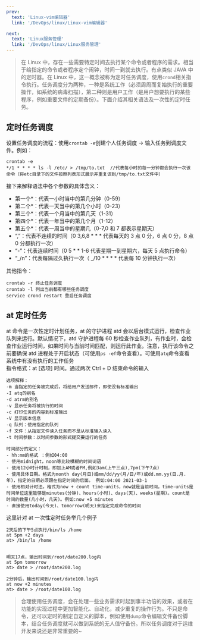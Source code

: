 ```yaml
---
prev:
  text: 'Linux-vim编辑器'
  link: '/DevOps/linux/Linux-vim编辑器'

next:
  text: 'Linux服务管理'
  link: '/DevOps/linux/Linux服务管理'
---
```


> 在 Linux 中，存在一些需要特定时间去执行某个命令或者程序的需求。相当于给指定的命令或者程序定个闹钟，时间一到就去执行。有点类似 JAVA 中的定时器。在 Linux 中，这一概念被称为定时任务调度，使用`crond`相关指令执行。任务调度分为两种，一种是系统工作（必须周周而复始执行的重要操作，如系统的病毒扫描），第二种则是用户工作（是用户想要执行的某些程序，例如重要文件的定期备份）。下面介绍其相关语法及一次性的定时任务。

## 定时任务调度

设置任务调度的流程：使用`crontab -e`创建个人任务调度 → 输入任务到调度文件。例如：

```shell
crontab -e
*/1 * * * * ls -l /etc/ > /tmp/to.txt  //代表每小时的每一分钟都会执行一次该命令（将etc目录下的文件按照列表形式展示并重复该到/tmp/to.txt文件中）
```

接下来解释语法中各个参数的具体含义：

- 第一个\*：代表一小时当中的第几分钟（0-59）
- 第二个\*：代表一天当中的第几个小时（0-23）
- 第三个\*：代表一个月当中的第几天（1-31）
- 第四个\*：代表一年当中的第几个月（1-12）
- 第五个\*：代表一周当中的星期几（0-7,0 和 7 都表示星期天）
- “,”：代表不连续的时间（0 3,6,8 \* \* \* 代表每天的 3 点 0 分，6 点 0 分，8 点 0 分都执行一次）
- “-”：代表连续时间（0 5 \* \* 1-6 代表星期一到星期六，每天 5 点执行命令）
- “_/n”：代表每隔过久执行一次（ _/10 \* \* \* \* 代表每 10 分钟执行一次）

其他指令：

```shell
crontab -r 终止任务调度
crontab -l 列出当前都有哪些任务调度
service crond restart 重启任务调度
```

## at 定时任务

at 命令是一次性定时计划任务，at 的守护进程 atd 会以后台模式运行，检查作业队列来运行。默认情况下，atd 守护进程每 60 秒检查作业队列，有作业时，会检查作业运行时间，如果时间与当前时间匹配，则运行此作业。注意，执行该命令之前要确保 atd 进程处于开启状态（可使用`ps -ef`命令查看）。可使用`atq`命令查看系统中有没有执行的工作任务<br>
指令格式：at [选项] 时间。通过两次 Ctrl + D 结束命令的输入

```shell
选项解释：
-m 当指定的任务被完成后，将给用户发送邮件，即使没有标准输出
-I atq的别名
-d atrm的别名
-v 显示任务将被执行的时间
-c 打印任务的内容到标准输出
-V 显示版本信息
-q 队列：使用指定的队列
-f 文件：从指定文件读入任务而不是从标准输入读入
-t 时间参数：以时间参数的形式提交要运行的任务
```

```shell
时间部分的定义：
- hh:mm的格式 ：例如04:00
- 使用midnight，noon等比较模糊的时间词语
- 使用12小时计时制，即加上AM或者PM,例如3am(上午三点),7pm(下午7点)
- 使用具体日期。格式为month day(月日)或mm/dd/yy(月/日/年)或dd.mm.yy(日.月.年)，指定的日期必须跟在指定时间的后面。 例如:04:00 2021-03-1
- 使用相对计时法。格式为now + count time-units，now就是当前时间，time-units是时间单位这里能够是minutes(分钟)、hours(小时)、days(天)、weeks(星期)。count是时间的数量(几小时，几天)。例如:now +5 minutes
- 直接使用today(今天)、tomorrow(明天)来指定完成命令的时间
```

这里针对 at 一次性定时任务举几个例子

```
2天后的下午5点执行/bin/ls /home
at 5pm +2 days
at> /bin/ls /home


明天17点，输出时间到/root/date200.log内
at 5pm tomorrow
at> date > /root/date200.log

2分钟后，输出时间到/root/date100.log内
at now +2 minutes
at> date > /root/date100.log
```

> 合理使用任务调度，会在处理一些业务需求时起到事半功倍的效果，或者在功能的实现过程中更加智能化、自动化，减少重复的操作行为。不只是命令，还可以定时的制定自定义的脚本，例如使用`dump`命令编辑文件备份脚本，结合任务调度就可以做到系统的无人值守备份。所以任务调度对于运维开发来说还是非常重要的~
